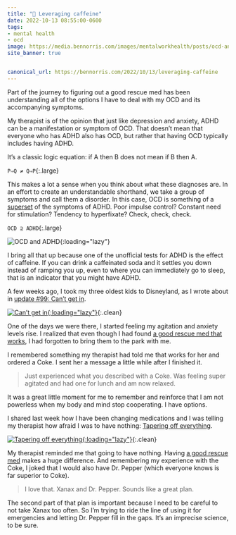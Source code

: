 ```yaml
---
title: "🧠 Leveraging caffeine"
date: 2022-10-13 08:55:00-0600
tags:
- mental health
- ocd
image: https://media.bennorris.com/images/mentalworkhealth/posts/ocd-and-adhd.jpg
site_banner: true


canonical_url: https://bennorris.com/2022/10/13/leveraging-caffeine
---
```


Part of the journey to figuring out a good rescue med has been understanding all of the options I have to deal with my OCD and its accompanying symptoms.

My therapist is of the opinion that just like depression and anxiety, ADHD can be a manifestation or symptom of OCD. That doesn’t mean that everyone who has ADHD also has OCD, but rather that having OCD typically includes having ADHD.

It’s a classic logic equation: if A then B does not mean if B then A.

`P⇒Q ≠ Q⇒P`{:.large}

This makes a lot a sense when you think about what these diagnoses are. In an effort to create an understandable shorthand, we take a group of symptoms and call them a disorder. In this case, OCD is something of a [superset](https://en.m.wikipedia.org/wiki/Subset) of the symptoms of ADHD. Poor impulse control? Constant need for stimulation? Tendency to hyperfixate? Check, check, check.

`OCD ⊇ ADHD`{:.large}

![OCD and ADHD](https://media.bennorris.com/images/mentalworkhealth/posts/ocd-and-adhd.jpg){:loading="lazy"}

I bring all that up because one of the unofficial tests for ADHD is the effect of caffeine. If you can drink a caffeinated soda and it settles you down instead of ramping you up, even to where you can immediately go to sleep, that is an indicator that you might have ADHD.

A few weeks ago, I took my three oldest kids to Disneyland, as I wrote about in [update #99: Can’t get in](https://bennorris.com/2022/09/23/cant-get-in).

[![Can’t get in](https://media.bennorris.com/images/mentalworkhealth/posts/cant-get-in.jpeg){:loading="lazy"}](https://bennorris.com/2022/09/23/cant-get-in){:.clean}

One of the days we were there, I started feeling my agitation and anxiety levels rise. I realized that even though I had found [a good rescue med that works](https://bennorris.com/2022/10/11/a-rescue-med-that-works), I had forgotten to bring them to the park with me.

I remembered something my therapist had told me that works for her and ordered a Coke. I sent her a message a little while after I finished it.

> Just experienced what you described with a Coke. Was feeling super agitated and had one for lunch and am now relaxed.

It was a great little moment for me to remember and reinforce that I am not powerless when my body and mind stop cooperating. I have options.

I shared last week how I have been changing medications and I was telling my therapist how afraid I was to have nothing: [Tapering off everything](https://bennorris.com/2022/10/07/tapering-off-everything).

[![Tapering off everything](https://media.bennorris.com/images/mentalworkhealth/posts/tapering-off-everything.jpg){:loading="lazy"}](https://bennorris.com/2022/10/07/tapering-off-everything){:.clean}

My therapist reminded me that going to have nothing. Having [a good rescue med](https://bennorris.com/2022/10/11/a-rescue-med-that-works) makes a huge difference. And remembering my experience with the Coke, I joked that I would also have Dr. Pepper (which everyone knows is far superior to Coke).

> I love that. Xanax and Dr. Pepper. Sounds like a great plan.

The second part of that plan is important because I need to be careful to not take Xanax too often. So I’m trying to ride the line of using it for emergencies and letting Dr. Pepper fill in the gaps. It’s an imprecise science, to be sure.



